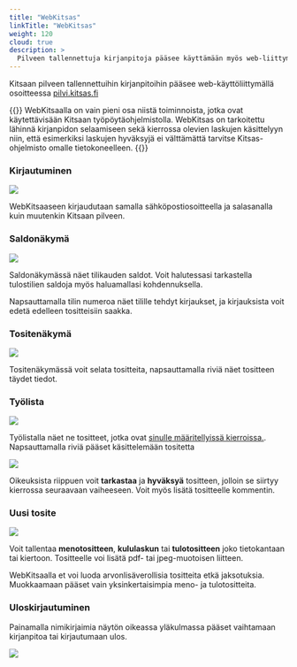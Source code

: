 ```yaml
---
title: "WebKitsas"
linkTitle: "WebKitsas"
weight: 120
cloud: true
description: >
  Pilveen tallennettuja kirjanpitoja pääsee käyttämään myös web-liittymällä.
---
```


Kitsaan pilveen tallennettuihin kirjanpitoihin pääsee web-käyttöliittymällä osoitteessa [pilvi.kitsas.fi](https://pilvi.kitsas.fi)

{{<alert title="Vain rajoitetusti toimintoja">}}
WebKitsaalla on vain pieni osa niistä toiminnoista, jotka ovat käytettävisään Kitsaan työpöytäohjelmistolla. WebKitsas on tarkoitettu lähinnä kirjanpidon selaamiseen sekä kierrossa olevien laskujen käsittelyyn niin, että esimerkiksi laskujen hyväksyjä ei välttämättä tarvitse Kitsas-ohjelmisto omalle tietokoneelleen.
{{</alert>}}

### Kirjautuminen

![](/img/fi/web/login.png)

WebKitsaaseen kirjaudutaan samalla sähköpostiosoitteella ja salasanalla kuin muutenkin Kitsaan pilveen.

### Saldonäkymä

![](/img/fi/web/saldot.png)

Saldonäkymässä näet tilikauden saldot. Voit halutessasi tarkastella tulostilien saldoja myös haluamallasi kohdennuksella.

Napsauttamalla tilin numeroa näet tilille tehdyt kirjaukset, ja kirjauksista voit edetä edelleen tositteisiin saakka.

### Tositenäkymä

![](/img/fi/web/tositteet.png)

Tositenäkymässä voit selata tositteita, napsauttamalla riviä näet tositteen täydet tiedot.

### Työlista

![](/img/fi/web/tyolista.png)

Työlistalla näet ne tositteet, jotka ovat [sinulle määritellyissä kierroissa.](/maaritykset/kierto/). Napsauttamalla riviä pääset käsittelemään tositetta

![](/img/fi/web/kierto.png)

Oikeuksista riippuen voit **tarkastaa** ja **hyväksyä** tositteen, jolloin se siirtyy kierrossa seuraavaan vaiheeseen. Voit myös lisätä tositteelle kommentin.

### Uusi tosite

![](/img/fi/web/uusitosite.png)

Voit tallentaa **menotositteen**, **kululaskun** tai **tulotositteen** joko tietokantaan tai kiertoon. Tositteelle voi lisätä pdf- tai jpeg-muotoisen liitteen.

WebKitsaalla et voi luoda arvonlisäverollisia tositteita etkä jaksotuksia. Muokkaamaan pääset vain yksinkertaisimpia meno- ja tulotositteita.

### Uloskirjautuminen

Painamalla nimikirjaimia näytön oikeassa yläkulmassa pääset vaihtamaan kirjanpitoa tai kirjautumaan ulos.

![](/img/fi/web/mina.png)
